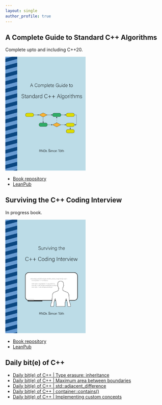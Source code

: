 ```yaml
---
layout: single
author_profile: true
---
```


## A Complete Guide to Standard C++ Algorithms

Complete upto and including C++20.

[<img src="assets/images/book_algorithms_cover.png" width="50%">](https://leanpub.com/cpp-algorithms-guide)

- [Book repository](https://github.com/HappyCerberus/book-cpp-algorithms)
- [LeanPub](https://leanpub.com/cpp-algorithms-guide)

## Surviving the C++ Coding Interview

In progress book.

[<img src="assets/images/book_coding_interview_cover.png" width="50%">](https://leanpub.com/cpp-coding-interview)

- [Book repository](https://leanpub.com/cpp-coding-interview)
- [LeanPub](https://leanpub.com/cpp-coding-interview)

## Daily bit(e) of C++

<ul>
<!-- SUBSTACK:START --><li><a href="https://simontoth.substack.com/p/daily-bite-of-c-type-erasure-inheritance">Daily bit&lpar;e&rpar; of C++ | Type erasure: inheritance</a></li><li><a href="https://simontoth.substack.com/p/daily-bite-of-c-maximum-area-between">Daily bit&lpar;e&rpar; of C++ | Maximum area between boundaries</a></li><li><a href="https://simontoth.substack.com/p/daily-bite-of-c-stdadjacent_difference">Daily bit&lpar;e&rpar; of C++ | std::adjacent_difference</a></li><li><a href="https://simontoth.substack.com/p/daily-bite-of-c-containercontains">Daily bit&lpar;e&rpar; of C++ | container::contains&lpar;&rpar;</a></li><li><a href="https://simontoth.substack.com/p/daily-bite-of-c-implementing-custom-68b">Daily bit&lpar;e&rpar; of C++ | Implementing custom concepts</a></li><!-- SUBSTACK:END -->
</ul>